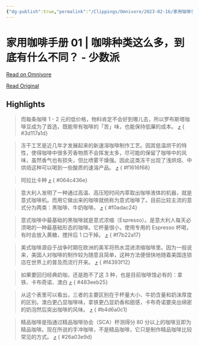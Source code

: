 ```yaml
---
{"dg-publish":true,"permalink":"/Clippings/Omnivore/2023-02-16/家用咖啡手册 01 -  咖啡种类这么多，到底有什么不同？ - 少数派/"}
---
```



# 家用咖啡手册 01 |  咖啡种类这么多，到底有什么不同？ - 少数派

[Read on Omnivore](https://omnivore.app/me/01-186566bc78c)

[Read Original](https://sspai.com/post/78230)

## Highlights

> 而每条咖啡 1 - 2 元的低价格，物料肯定不会好到哪儿去，所以罗布斯塔咖啡豆成为了首选，既能带有咖啡的「苦」味，也能保持低廉的成本。 [⤴️](https://omnivore.app/me/01-186566bc78c#3d117a1d-a394-4385-9538-ff9f3d3bc360) 
{ #3d117a1d}


> 冻干工艺是近几年才发展起来的新速溶咖啡制作工艺。因其低温烘干的特性，使得咖啡中很多芳香物质不会挥发太多，尽可能的保留了咖啡中的风味，虽然香气也有损失，但比喷雾干燥强。因此这类冻干出现了浅烘焙、中烘焙这种可以喝到一些酸质的速溶产品。 [⤴️](https://omnivore.app/me/01-186566bc78c#f1616f68-9e76-42ca-a4a0-c7040b2f16b1) 
{ #f1616f68}


> 阿拉比卡种 [⤴️](https://omnivore.app/me/01-186566bc78c#064c436e-901e-44e4-a0b5-add4089dadb4) 
{ #064c436e}


> 意大利人发明了一种通过高温、高压短时间内萃取出咖啡液体的机器，就是意式咖啡机。而用它做出来的咖啡就统称为意式咖啡了。目前比较主流的意式分为两类：黑咖啡、牛奶咖啡。 [⤴️](https://omnivore.app/me/01-186566bc78c#f0adac24-6ded-439d-8df7-60c46ddcd666) 
{ #f0adac24}


> 意式咖啡中最基础的黑咖啡就是意式浓缩（Espresso）。是意大利人每天必须喝的一种最基础形态的咖啡。它杯量很小，使用专用的 Espresso 杯喝，有时会放入黄糖，搅拌后 1 口干掉。 [⤴️](https://omnivore.app/me/01-186566bc78c#f7b22a17-bda2-452e-9a38-32b565268cfa) 
{ #f7b22a17}


> 美式咖啡源自于战争时期在欧洲的美军将热水混进浓缩咖啡里。因为一般说来，美国人对咖啡的制作较为随意且简单，这种方法便很快地随着美国连锁店在世界上的普及而流行开来。 [⤴️](https://omnivore.app/me/01-186566bc78c#f4393f12-1724-43ff-895b-826ef98558f5) 
{ #f4393f12}


> 如果要回归经典奶咖，还是跑不了这 3 种，也是目前咖啡馆必有的：拿铁、卡布奇诺、澳白 [⤴️](https://omnivore.app/me/01-186566bc78c#483eeb25-5068-497f-8139-2137e6a02e07) 
{ #483eeb25}


> 从这个表里可以看出，三者的主要区别在于杯量大小、牛奶含量和奶沫厚度的区别。澳白更凸显咖啡味，拿铁更凸显奶香和甜感，卡布奇诺要突出绵密的奶泡然后突出咖啡的风味。 [⤴️](https://omnivore.app/me/01-186566bc78c#b4d6a0c1-b4b5-4821-bae4-ec4f7e2c44a0) 
{ #b4d6a0c1}


> 精品咖啡是指通过精品咖啡协会（SCA）杯测得分 80 分以上的咖啡豆即为精品咖啡。现在所说的手冲咖啡，不是精品咖啡，它只是制作精品咖啡比较常见的方式。 [⤴️](https://omnivore.app/me/01-186566bc78c#26a03e9d-10b7-49b5-b74f-963223d4d354) 
{ #26a03e9d}

